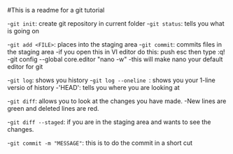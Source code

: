 #This is a readme for a git tutorial

-`git init`: create git repository in current folder
-`git status`: tells you what is going on 

-`git add <FILE>`: places <FILE> into the staging area
-`git commit`: commits files in the staging area
	-if you open this in VI editor do this: push esc then type :q!
	-git config --global core.editor "nano -w"
		-this will make nano your default editor for git

-`git log`: shows you history 
	-`git log --oneline `: shows you your 1-line versio of history
-'HEAD': tells you where you are looking at

-`git diff`: allows you to look at the changes you have made.
	-New lines are green and deleted lines are red.

-`git diff --staged`: if you are in the staging area and wants to see the changes.

-`git commit -m "MESSAGE"`: this is to do the commit in a short cut
